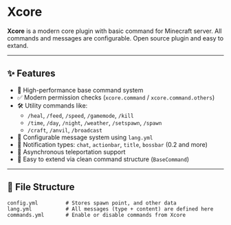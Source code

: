 # Xcore

**Xcore** is a modern core plugin with basic command for Minecraft server. 
All commands and messages are configurable. Open source plugin and easy to extand.

---

## ✨ Features

- 🚀 High-performance base command system
- ✅ Modern permission checks (`xcore.command` / `xcore.command.others`)
- 🛠️ Utility commands like:
  - `/heal`, `/feed`, `/speed`, `/gamemode`, `/kill`
  - `/time`, `/day`, `/night`, `/weather`, `/setspawn`, `/spawn`
  - `/craft`, `/anvil`, `/broadcast`
- 🧠 Configurable message system using `lang.yml`
- 🎨 Notification types: `chat`, `actionbar`, `title`, `bossbar` (0.2 and more)
- 🔄 Asynchronous teleportation support
- 🧩 Easy to extend via clean command structure (`BaseCommand`)

---

## 📂 File Structure

```plaintext
config.yml         # Stores spawn point, and other data
lang.yml           # All messages (type + content) are defined here
commands.yml       # Enable or disable commands from Xcore
